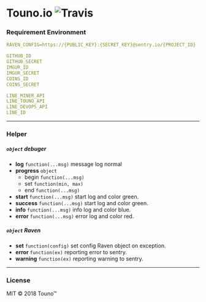 # Touno.io ![Travis](https://img.shields.io/travis/touno-project/module.core-systems.svg?style=flat-square)

### Requirement Environment
```yml
RAVEN_CONFIG=https://{PUBLIC_KEY}:{SECRET_KEY}@sentry.io/{PROJECT_ID}

GITHUB_ID
GITHUB_SECRET
IMGUR_ID
IMGUR_SECRET
COINS_ID
COINS_SECRET

LINE_MINER_API
LINE_TOUNO_API
LINE_DEVOPS_API
LINE_ID

```

----------
### Helper
##### `object` debuger
  - **log** `function(...msg)` message log normal
  - **progress** `object`
    - begin `function(...msg)`
    - set `function(min, max)`
    - end `function(...msg)`
  - **start** `function(...msg)` start log and color green.
  - **success** `function(...msg)` start log and color green.
  - **info** `function(...msg)` info log and color blue.
  - **error** `function(...msg)` error log and color red.
##### `object` Raven
  - **set** `function(config)` set config Raven object on exception.
  - **error** `function(ex)` reporting error to sentry.
  - **warning** `function(ex)` reporting warning to sentry.
----------
### License
MIT © 2018 Touno™
